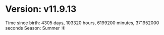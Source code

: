 # Version: v11.9.13
Time since birth: 4305 days, 103320 hours, 6199200 minutes, 371952000 seconds
Season: Summer ☀️
